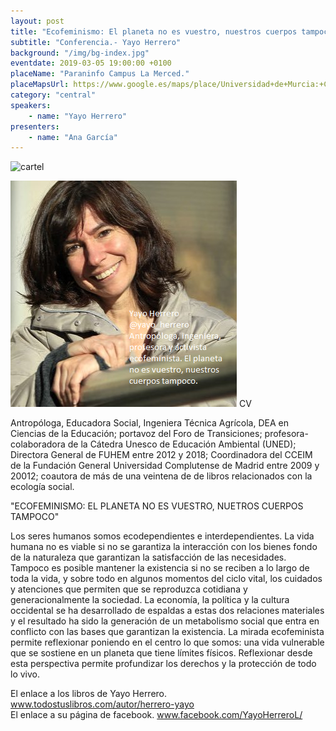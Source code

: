 ```yaml
---
layout: post
title: "Ecofeminismo: El planeta no es vuestro, nuestros cuerpos tampoco"
subtitle: "Conferencia.- Yayo Herrero"
background: "/img/bg-index.jpg"
eventdate: 2019-03-05 19:00:00 +0100
placeName: "Paraninfo Campus La Merced."
placeMapsUrl: https://www.google.es/maps/place/Universidad+de+Murcia:+Campus+de+la+Merced/@37.9877458,-1.1292777,17z/data=!4m5!3m4!1s0xd6382053e745fa7:0x6673834210068e48!8m2!3d37.9878746!4d-1.1259505?hl=en
category: "central"
speakers:
    - name: "Yayo Herrero"
presenters:
    - name: "Ana García"
---
```

![cartel](/img/posts/yayoher.jpg)  

![cartel](/img/posts/yayoherreropng.png)
CV  

Antropóloga, Educadora Social, Ingeniera Técnica Agrícola, DEA en Ciencias de la Educación; portavoz del Foro de Transiciones; profesora-colaboradora de la Cátedra Unesco de Educación Ambiental (UNED); Directora General de FUHEM entre 2012 y 2018; Coordinadora del CCEIM de la Fundación General Universidad Complutense de Madrid entre 2009 y 20012; coautora de más de una veintena de de libros relacionados con la ecología social.

"ECOFEMINISMO:  EL PLANETA NO ES VUESTRO, NUETROS CUERPOS TAMPOCO" 

Los seres humanos somos ecodependientes e interdependientes. La vida humana no es viable si no se garantiza la interacción con los bienes fondo de la naturaleza que garantizan la satisfacción de las necesidades. Tampoco es posible mantener la existencia si no se reciben a lo largo de toda la vida, y sobre todo en algunos momentos del ciclo vital, los cuidados y atenciones que permiten que se reproduzca cotidiana y generacionalmente la sociedad.
La economía, la política y la cultura occidental se ha desarrollado de espaldas a estas dos relaciones materiales y el resultado ha sido la generación de un metabolismo social que entra en conflicto con las bases que garantizan la existencia.
La mirada ecofeminista permite reflexionar poniendo en el centro lo que somos: una vida vulnerable que se sostiene en un planeta que tiene límites físicos. Reflexionar desde esta perspectiva permite profundizar los derechos y la protección de todo lo vivo.  

El enlace a los libros de Yayo Herrero. www.todostuslibros.com/autor/herrero-yayo  
El enlace a su página de facebook. www.facebook.com/YayoHerreroL/
